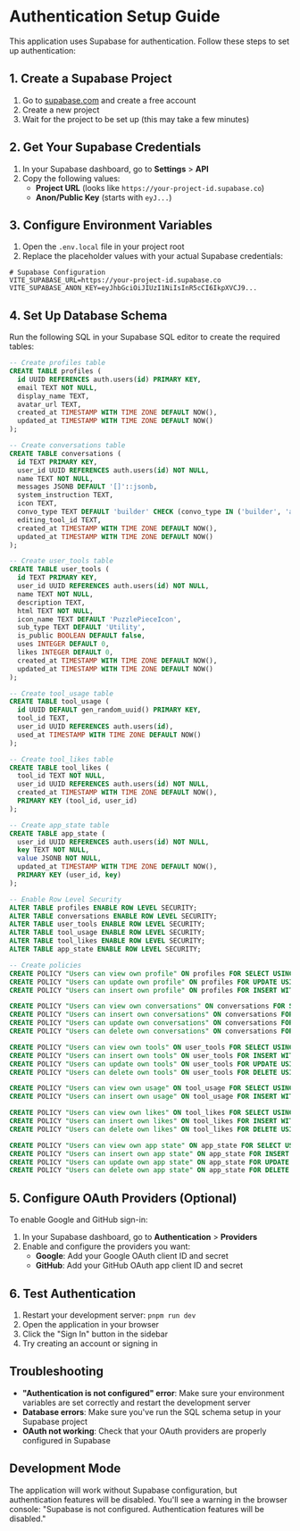 # Authentication Setup Guide

This application uses Supabase for authentication. Follow these steps to set up authentication:

## 1. Create a Supabase Project

1. Go to [supabase.com](https://supabase.com) and create a free account
2. Create a new project
3. Wait for the project to be set up (this may take a few minutes)

## 2. Get Your Supabase Credentials

1. In your Supabase dashboard, go to **Settings** > **API**
2. Copy the following values:
   - **Project URL** (looks like `https://your-project-id.supabase.co`)
   - **Anon/Public Key** (starts with `eyJ...`)

## 3. Configure Environment Variables

1. Open the `.env.local` file in your project root
2. Replace the placeholder values with your actual Supabase credentials:

```env
# Supabase Configuration
VITE_SUPABASE_URL=https://your-project-id.supabase.co
VITE_SUPABASE_ANON_KEY=eyJhbGciOiJIUzI1NiIsInR5cCI6IkpXVCJ9...
```

## 4. Set Up Database Schema

Run the following SQL in your Supabase SQL editor to create the required tables:

```sql
-- Create profiles table
CREATE TABLE profiles (
  id UUID REFERENCES auth.users(id) PRIMARY KEY,
  email TEXT NOT NULL,
  display_name TEXT,
  avatar_url TEXT,
  created_at TIMESTAMP WITH TIME ZONE DEFAULT NOW(),
  updated_at TIMESTAMP WITH TIME ZONE DEFAULT NOW()
);

-- Create conversations table
CREATE TABLE conversations (
  id TEXT PRIMARY KEY,
  user_id UUID REFERENCES auth.users(id) NOT NULL,
  name TEXT NOT NULL,
  messages JSONB DEFAULT '[]'::jsonb,
  system_instruction TEXT,
  icon TEXT,
  convo_type TEXT DEFAULT 'builder' CHECK (convo_type IN ('builder', 'agent', 'image-generator')),
  editing_tool_id TEXT,
  created_at TIMESTAMP WITH TIME ZONE DEFAULT NOW(),
  updated_at TIMESTAMP WITH TIME ZONE DEFAULT NOW()
);

-- Create user_tools table
CREATE TABLE user_tools (
  id TEXT PRIMARY KEY,
  user_id UUID REFERENCES auth.users(id) NOT NULL,
  name TEXT NOT NULL,
  description TEXT,
  html TEXT NOT NULL,
  icon_name TEXT DEFAULT 'PuzzlePieceIcon',
  sub_type TEXT DEFAULT 'Utility',
  is_public BOOLEAN DEFAULT false,
  uses INTEGER DEFAULT 0,
  likes INTEGER DEFAULT 0,
  created_at TIMESTAMP WITH TIME ZONE DEFAULT NOW(),
  updated_at TIMESTAMP WITH TIME ZONE DEFAULT NOW()
);

-- Create tool_usage table
CREATE TABLE tool_usage (
  id UUID DEFAULT gen_random_uuid() PRIMARY KEY,
  tool_id TEXT,
  user_id UUID REFERENCES auth.users(id),
  used_at TIMESTAMP WITH TIME ZONE DEFAULT NOW()
);

-- Create tool_likes table
CREATE TABLE tool_likes (
  tool_id TEXT NOT NULL,
  user_id UUID REFERENCES auth.users(id) NOT NULL,
  created_at TIMESTAMP WITH TIME ZONE DEFAULT NOW(),
  PRIMARY KEY (tool_id, user_id)
);

-- Create app_state table
CREATE TABLE app_state (
  user_id UUID REFERENCES auth.users(id) NOT NULL,
  key TEXT NOT NULL,
  value JSONB NOT NULL,
  updated_at TIMESTAMP WITH TIME ZONE DEFAULT NOW(),
  PRIMARY KEY (user_id, key)
);

-- Enable Row Level Security
ALTER TABLE profiles ENABLE ROW LEVEL SECURITY;
ALTER TABLE conversations ENABLE ROW LEVEL SECURITY;
ALTER TABLE user_tools ENABLE ROW LEVEL SECURITY;
ALTER TABLE tool_usage ENABLE ROW LEVEL SECURITY;
ALTER TABLE tool_likes ENABLE ROW LEVEL SECURITY;
ALTER TABLE app_state ENABLE ROW LEVEL SECURITY;

-- Create policies
CREATE POLICY "Users can view own profile" ON profiles FOR SELECT USING (auth.uid() = id);
CREATE POLICY "Users can update own profile" ON profiles FOR UPDATE USING (auth.uid() = id);
CREATE POLICY "Users can insert own profile" ON profiles FOR INSERT WITH CHECK (auth.uid() = id);

CREATE POLICY "Users can view own conversations" ON conversations FOR SELECT USING (auth.uid() = user_id);
CREATE POLICY "Users can insert own conversations" ON conversations FOR INSERT WITH CHECK (auth.uid() = user_id);
CREATE POLICY "Users can update own conversations" ON conversations FOR UPDATE USING (auth.uid() = user_id);
CREATE POLICY "Users can delete own conversations" ON conversations FOR DELETE USING (auth.uid() = user_id);

CREATE POLICY "Users can view own tools" ON user_tools FOR SELECT USING (auth.uid() = user_id OR is_public = true);
CREATE POLICY "Users can insert own tools" ON user_tools FOR INSERT WITH CHECK (auth.uid() = user_id);
CREATE POLICY "Users can update own tools" ON user_tools FOR UPDATE USING (auth.uid() = user_id);
CREATE POLICY "Users can delete own tools" ON user_tools FOR DELETE USING (auth.uid() = user_id);

CREATE POLICY "Users can view own usage" ON tool_usage FOR SELECT USING (auth.uid() = user_id);
CREATE POLICY "Users can insert own usage" ON tool_usage FOR INSERT WITH CHECK (auth.uid() = user_id);

CREATE POLICY "Users can view own likes" ON tool_likes FOR SELECT USING (auth.uid() = user_id);
CREATE POLICY "Users can insert own likes" ON tool_likes FOR INSERT WITH CHECK (auth.uid() = user_id);
CREATE POLICY "Users can delete own likes" ON tool_likes FOR DELETE USING (auth.uid() = user_id);

CREATE POLICY "Users can view own app state" ON app_state FOR SELECT USING (auth.uid() = user_id);
CREATE POLICY "Users can insert own app state" ON app_state FOR INSERT WITH CHECK (auth.uid() = user_id);
CREATE POLICY "Users can update own app state" ON app_state FOR UPDATE USING (auth.uid() = user_id);
CREATE POLICY "Users can delete own app state" ON app_state FOR DELETE USING (auth.uid() = user_id);
```

## 5. Configure OAuth Providers (Optional)

To enable Google and GitHub sign-in:

1. In your Supabase dashboard, go to **Authentication** > **Providers**
2. Enable and configure the providers you want:
   - **Google**: Add your Google OAuth client ID and secret
   - **GitHub**: Add your GitHub OAuth app client ID and secret

## 6. Test Authentication

1. Restart your development server: `pnpm run dev`
2. Open the application in your browser
3. Click the "Sign In" button in the sidebar
4. Try creating an account or signing in

## Troubleshooting

- **"Authentication is not configured" error**: Make sure your environment variables are set correctly and restart the development server
- **Database errors**: Make sure you've run the SQL schema setup in your Supabase project
- **OAuth not working**: Check that your OAuth providers are properly configured in Supabase

## Development Mode

The application will work without Supabase configuration, but authentication features will be disabled. You'll see a warning in the browser console: "Supabase is not configured. Authentication features will be disabled."